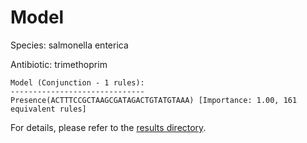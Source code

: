 
# Model

Species: salmonella enterica

Antibiotic: trimethoprim

```
Model (Conjunction - 1 rules):
------------------------------
Presence(ACTTTCCGCTAAGCGATAGACTGTATGTAAA) [Importance: 1.00, 161 equivalent rules]

```

For details, please refer to the [results directory](../../../../../results/scm_b/salmonella+enterica/trimethoprim/repeat_9/).

